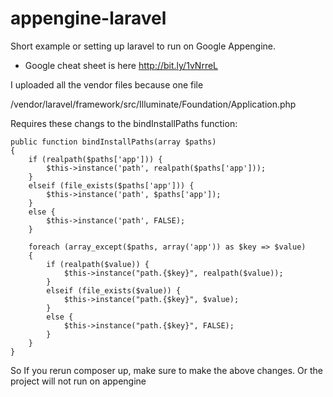 appengine-laravel
=================

Short example or setting up laravel to run on Google Appengine.

* Google cheat sheet is here http://bit.ly/1vNrreL

I uploaded all the vendor files because one file


/vendor/laravel/framework/src/Illuminate/Foundation/Application.php

Requires these changs to the bindInstallPaths function:

```
public function bindInstallPaths(array $paths)
{
    if (realpath($paths['app'])) {
        $this->instance('path', realpath($paths['app']));
    }
    elseif (file_exists($paths['app'])) {
        $this->instance('path', $paths['app']);
    }
    else {
        $this->instance('path', FALSE);
    }

    foreach (array_except($paths, array('app')) as $key => $value)
    {
        if (realpath($value)) {
            $this->instance("path.{$key}", realpath($value));
        }
        elseif (file_exists($value)) {
            $this->instance("path.{$key}", $value);
        }
        else {
            $this->instance("path.{$key}", FALSE);
        }
    }
}
```

So If you rerun composer up, make sure to make the above changes.  Or the project will not run on appengine
